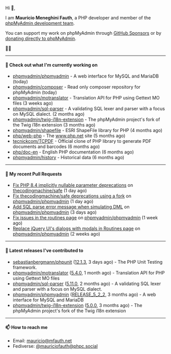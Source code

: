 Hi 👋,

I am **Maurício Meneghini Fauth**, a PHP developer and member of the [phpMyAdmin development team](https://www.phpmyadmin.net/team/?ref=github).

You can support my work on phpMyAdmin through [GitHub Sponsors](https://github.com/sponsors/MauricioFauth)
or by [donating directly to phpMyAdmin](https://www.phpmyadmin.net/donate/?ref=github).

🐘⛵

---

#### 👷 Check out what I'm currently working on

- [phpmyadmin/phpmyadmin](https://github.com/phpmyadmin/phpmyadmin) - A web interface for MySQL and MariaDB (today)
- [phpmyadmin/composer](https://github.com/phpmyadmin/composer) - Read only composer repository for phpMyAdmin (today)
- [phpmyadmin/motranslator](https://github.com/phpmyadmin/motranslator) - Translation API for PHP using Gettext MO files (3 weeks ago)
- [phpmyadmin/sql-parser](https://github.com/phpmyadmin/sql-parser) - A validating SQL lexer and parser with a focus on MySQL dialect. (2 months ago)
- [phpmyadmin/twig-i18n-extension](https://github.com/phpmyadmin/twig-i18n-extension) - The phpMyAdmin project&#39;s fork of the Twig i18n extension (3 months ago)
- [phpmyadmin/shapefile](https://github.com/phpmyadmin/shapefile) - ESRI ShapeFile library for PHP (4 months ago)
- [php/web-php](https://github.com/php/web-php) - The www.php.net site (5 months ago)
- [tecnickcom/TCPDF](https://github.com/tecnickcom/TCPDF) - Official clone of PHP library to generate PDF documents and barcodes (6 months ago)
- [php/doc-en](https://github.com/php/doc-en) - English PHP documentation (6 months ago)
- [phpmyadmin/history](https://github.com/phpmyadmin/history) - Historical data (6 months ago)

---

#### 🔨 My recent Pull Requests

- [Fix PHP 8.4 implicitly nullable parameter deprecations](https://github.com/thecodingmachine/safe/pull/657) on [thecodingmachine/safe](https://github.com/thecodingmachine/safe) (1 day ago)
- [Fix thecodingmachine/safe deprecations using a fork](https://github.com/phpmyadmin/phpmyadmin/pull/19681) on [phpmyadmin/phpmyadmin](https://github.com/phpmyadmin/phpmyadmin) (1 day ago)
- [Add SQL parse error message when simulating DML](https://github.com/phpmyadmin/phpmyadmin/pull/19678) on [phpmyadmin/phpmyadmin](https://github.com/phpmyadmin/phpmyadmin) (3 days ago)
- [Fix issues in the routines page](https://github.com/phpmyadmin/phpmyadmin/pull/19677) on [phpmyadmin/phpmyadmin](https://github.com/phpmyadmin/phpmyadmin) (1 week ago)
- [Replace jQuery UI&#39;s dialogs with modals in Routines page](https://github.com/phpmyadmin/phpmyadmin/pull/19668) on [phpmyadmin/phpmyadmin](https://github.com/phpmyadmin/phpmyadmin) (2 weeks ago)

---

#### 🔭 Latest releases I've contributed to

- [sebastianbergmann/phpunit](https://github.com/sebastianbergmann/phpunit) ([12.1.3](https://github.com/sebastianbergmann/phpunit/releases/tag/12.1.3), 3 days ago) - The PHP Unit Testing framework.
- [phpmyadmin/motranslator](https://github.com/phpmyadmin/motranslator) ([5.4.0](https://github.com/phpmyadmin/motranslator/releases/tag/5.4.0), 1 month ago) - Translation API for PHP using Gettext MO files
- [phpmyadmin/sql-parser](https://github.com/phpmyadmin/sql-parser) ([5.11.0](https://github.com/phpmyadmin/sql-parser/releases/tag/5.11.0), 2 months ago) - A validating SQL lexer and parser with a focus on MySQL dialect.
- [phpmyadmin/phpmyadmin](https://github.com/phpmyadmin/phpmyadmin) ([RELEASE_5_2_2](https://github.com/phpmyadmin/phpmyadmin/releases/tag/RELEASE_5_2_2), 3 months ago) - A web interface for MySQL and MariaDB
- [phpmyadmin/twig-i18n-extension](https://github.com/phpmyadmin/twig-i18n-extension) ([5.0.0](https://github.com/phpmyadmin/twig-i18n-extension/releases/tag/5.0.0), 3 months ago) - The phpMyAdmin project&#39;s fork of the Twig i18n extension

---

#### 📫 How to reach me

- Email: [mauricio@mfauth.net](mailto://mauricio@mfauth.net)
- Fediverse: [@mauriciofauth@phpc.social](https://phpc.social/@mauriciofauth)
